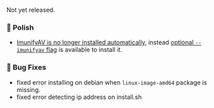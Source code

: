 Not yet released.

### 💅 Polish
- [ImunifyAV is no longer installed automatically](https://community.openpanel.org/d/193-dont-install-imunifyav-by-default), instead [optional `--imunifyav` flag](/install) is available to install it.


### 🐛 Bug Fixes
- fixed error installing on debian when `linux-image-amd64` package is missing.
- fixed error detecting ip address on install.sh
